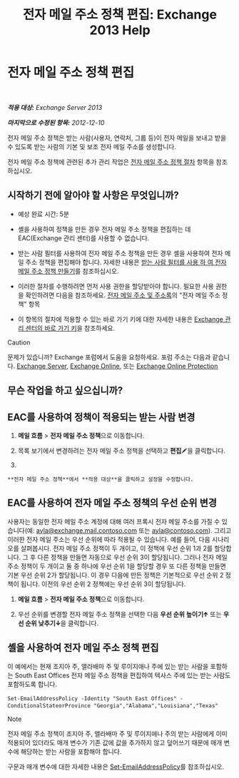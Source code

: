 ﻿---
title: '전자 메일 주소 정책 편집: Exchange 2013 Help'
TOCTitle: 전자 메일 주소 정책 편집
ms:assetid: cc8b36a0-95f4-43e9-bc64-87646d2e14e4
ms:mtpsurl: https://technet.microsoft.com/ko-kr/library/Bb124580(v=EXCHG.150)
ms:contentKeyID: 50484177
ms.date: 05/22/2018
mtps_version: v=EXCHG.150
f1_keywords:
- Microsoft.Exchange.Management.SnapIn.Esm.OrganizationConfiguration.EditEmailAddressPolicyWizardForm.EmailAddressPolicyIntroductionPage
ms.translationtype: MT
---

# 전자 메일 주소 정책 편집

 

_**적용 대상:** Exchange Server 2013_

_**마지막으로 수정된 항목:** 2012-12-10_

전자 메일 주소 정책은 받는 사람(사용자, 연락처, 그룹 등)이 전자 메일을 보내고 받을 수 있도록 받는 사람의 기본 및 보조 전자 메일 주소를 생성합니다.

전자 메일 주소 정책에 관련된 추가 관리 작업은 [전자 메일 주소 정책 절차](email-address-policy-procedures-exchange-2013-help.md) 항목을 참조하십시오.

## 시작하기 전에 알아야 할 사항은 무엇입니까?

  - 예상 완료 시간: 5분

  - 셸을 사용하여 정책을 만든 경우 전자 메일 주소 정책을 편집하는 데 EAC(Exchange 관리 센터)를 사용할 수 없습니다.

  - 받는 사람 필터를 사용하여 전자 메일 주소 정책을 만든 경우 셸을 사용하여 전자 메일 주소 정책을 편집해야 합니다. 자세한 내용은 [받는 사람 필터를 사용 하 여 전자 메일 주소 정책 만들기](create-an-email-address-policy-by-using-recipient-filters-exchange-2013-help.md)를 참조하십시오.

  - 이러한 절차를 수행하려면 먼저 사용 권한을 할당받아야 합니다. 필요한 사용 권한을 확인하려면 다음을 참조하세요. [전자 메일 주소 및 주소록](email-addresses-and-address-books-exchange-2013-help.md)의 "전자 메일 주소 정책" 항목

  - 이 항목의 절차에 적용할 수 있는 바로 가기 키에 대한 자세한 내용은 [Exchange 관리 센터의 바로 가기 키](keyboard-shortcuts-in-the-exchange-admin-center-exchange-online-protection-help.md)을 참조하세요.

> [!CAUTION]
> 문제가 있습니까? Exchange 포럼에서 도움을 요청하세요. 포럼 주소는 다음과 같습니다. <a href="https://go.microsoft.com/fwlink/p/?linkid=60612">Exchange Server</a>, <a href="https://go.microsoft.com/fwlink/p/?linkid=267542">Exchange Online</a>, 또는 <a href="https://go.microsoft.com/fwlink/p/?linkid=285351">Exchange Online Protection</a>


## 무슨 작업을 하고 싶으십니까?

## EAC를 사용하여 정책이 적용되는 받는 사람 변경

1.  **메일 흐름** \> **전자 메일 주소 정책**으로 이동합니다.

2.  목록 보기에서 변경하려는 전자 메일 주소 정책을 선택하고 **편집**![편집 아이콘](images/JJ218640.6f53ccb2-1f13-4c02-bea0-30690e6ea71d(EXCHG.150).gif "편집 아이콘")을 클릭합니다.

3.  
    
    **전자 메일 주소 정책**에서 **적용 대상**을 클릭하고 설정을 수정합니다.

## EAC를 사용하여 전자 메일 주소 정책의 우선 순위 변경

사용자는 동일한 전자 메일 주소 계정에 대해 여러 프록시 전자 메일 주소를 가질 수 있습니다(예: ayla@exchange.mail.contoso.com 또는 ayla@contoso.com). 그리고 이러한 전자 메일 주소는 우선 순위에 따라 적용될 수 있습니다. 예를 들어, 다음 시나리오를 살펴봅시다. 전자 메일 주소 정책이 두 개이고, 이 정책에 우선 순위 1과 2를 할당합니다. 그 후 다른 정책을 만들면 자동으로 우선 순위 3이 할당됩니다. 그러나 전자 메일 주소 정책이 두 개이고 둘 중 하나에 우선 순위 1을 할당할 경우 또 다른 정책을 만들면 기본 우선 순위 2가 할당됩니다. 이 경우 다음에 만든 정책은 기본적으로 우선 순위 2 정책이 됩니다. 이전의 우선 순위 2 정책에는 우선 순위 3이 할당됩니다.

1.  **메일 흐름** \> **전자 메일 주소 정책**으로 이동합니다.

2.  우선 순위를 변경할 전자 메일 주소 정책을 선택한 다음 **우선 순위 높이기**![위쪽 화살표 아이콘](images/JJ150576.1732c727-328b-4a1a-b84d-6d7252c7dcab(EXCHG.150).gif "위쪽 화살표 아이콘") 또는 **우선 순위 낮추기**![아래쪽 화살표 아이콘](images/JJ150576.ef5ca57d-a033-457b-bd92-6361877c33d0(EXCHG.150).gif "아래쪽 화살표 아이콘")을 클릭합니다.

## 셸을 사용하여 전자 메일 주소 정책 편집

이 예에서는 현재 조지아 주, 앨라배마 주 및 루이지애나 주에 있는 받는 사람을 포함하는 South East Offices 전자 메일 주소 정책을 편집하여 텍사스 주에 있는 받는 사람도 포함하도록 합니다.

    Set-EmailAddressPolicy -Identity "South East Offices" -ConditionalStateorProvince "Georgia","Alabama","Louisiana","Texas"


> [!NOTE]
> 전자 메일 주소 정책이 조지아 주, 앨라배마 주 및 루이지애나 주의 받는 사람에게 이미 적용되어 있더라도 매개 변수가 기존 값에 값을 추가하지 않고 덮어쓰기 때문에 매개 변수에 해당하는 받는 사람을 포함해야 합니다.



구문과 매개 변수에 대한 자세한 내용은 [Set-EmailAddressPolicy](https://technet.microsoft.com/ko-kr/library/bb124517\(v=exchg.150\))를 참조하십시오.

